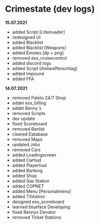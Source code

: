 # Crimestate (dev logs)

**15.07.2021**

+ added Script [Lifeinvader]
+ redesigned UI 
+ added Blacklist
+ added Blacklist [Weapons]
+ added Emotes [dp + png]
+ removed esx_cruisecontrol
+ added discord logs
+ added Script [Antiwaffenschlag]
+ added Impound
+ added FFA

**14.07.2021**

+ removed Paleto 24/7 Shop
+ addet esx_billing
+ addet Benny´s
+ removed Scripts 
+ dev update
+ fixed Scoreboard
+ removed Banlist
+ cleared Database
+ removed Maps 
+ updated Jobs
+ removed Cars
+ added Loadingscreen
+ added Carhud
+ added Playerhud
+ added Banking
+ added Shop
+ added Gas Station
+ added COPNET  
+ added Menu [Personalmenu]
+ added TXAdmin
+ designed esx_scoreboard
+ learned blueface Developing
+ fixed Bennys Elevator
+ removed Ticket Stations
